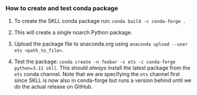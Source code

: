 ### How to create and test conda package

1. To create the SKLL conda package run: `conda build -c conda-forge .`

2. This will create a single noarch Python package.

3. Upload the package file to anaconda.org using `anaconda upload --user ets <path_to_file>`.

4. Test the package: `conda create -n foobar -c ets -c conda-forge python=3.11 skll`. This should _always_ install the latest package from the ``ets`` conda channel.
   Note that we are specifying the ``ets`` channel first since SKLL is now also in conda-forge but runs a version behind until we do the actual release on GitHub.

